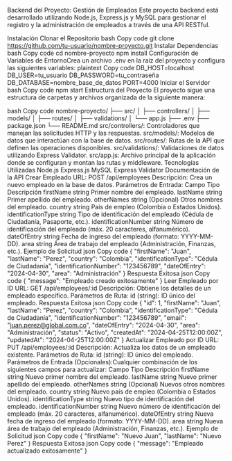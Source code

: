 Backend del Proyecto: Gestión de Empleados
Este proyecto backend está desarrollado utilizando Node.js, Express.js y MySQL para gestionar el registro y la administración de empleados a través de una API RESTful.

Instalación
Clonar el Repositorio
bash
Copy code
git clone https://github.com/tu-usuario/nombre-proyecto.git
Instalar Dependencias
bash
Copy code
cd nombre-proyecto
npm install
Configuración de Variables de EntornoCrea un archivo .env en la raíz del proyecto y configura las siguientes variables:
plaintext
Copy code
DB_HOST=localhost
DB_USER=tu_usuario
DB_PASSWORD=tu_contraseña
DB_DATABASE=nombre_base_de_datos
PORT=4000
Iniciar el Servidor
bash
Copy code
npm start
Estructura del Proyecto
El proyecto sigue una estructura de carpetas y archivos organizada de la siguiente manera:

bash
Copy code
nombre-proyecto/
├── src/
│   ├── controllers/
│   ├── models/
│   ├── routes/
│   ├── validations/
│   └── app.js
├── .env
├── package.json
└── README.md
src/controllers/: Controladores que manejan las solicitudes HTTP y las respuestas.
src/models/: Modelos de datos que interactúan con la base de datos.
src/routes/: Rutas de la API que definen las operaciones disponibles.
src/validations/: Validaciones de datos utilizando Express Validator.
src/app.js: Archivo principal de la aplicación donde se configuran y montan las rutas y middleware.
Tecnologías Utilizadas
Node.js
Express.js
MySQL
Express Validator
Documentación de la API
Crear Empleado
URL: POST /api/employees
Descripción: Crea un nuevo empleado en la base de datos.
Parámetros de Entrada:
Campo	Tipo	Descripción
firstName	string	Primer nombre del empleado.
lastName	string	Primer apellido del empleado.
otherNames	string	(Opcional) Otros nombres del empleado.
country	string	País de empleo (Colombia o Estados Unidos).
identificationType	string	Tipo de identificación del empleado (Cédula de Ciudadanía, Pasaporte, etc.).
identificationNumber	string	Número de identificación del empleado (máx. 20 caracteres, alfanumérico).
dateOfEntry	string	Fecha de ingreso del empleado (formato: YYYY-MM-DD).
area	string	Área de trabajo del empleado (Administración, Finanzas, etc.).
Ejemplo de Solicitud
json
Copy code
{
  "firstName": "Juan",
  "lastName": "Perez",
  "country": "Colombia",
  "identificationType": "Cédula de Ciudadanía",
  "identificationNumber": "123456789",
  "dateOfEntry": "2024-04-30",
  "area": "Administración"
}
Respuesta Exitosa
json
Copy code
{
  "message": "Empleado creado exitosamente"
}
Leer Empleado por ID
URL: GET /api/employees/:id
Descripción: Obtiene los detalles de un empleado específico.
Parámetros de Ruta:
id (string): ID único del empleado.
Respuesta Exitosa
json
Copy code
{
  "id": 1,
  "firstName": "Juan",
  "lastName": "Perez",
  "country": "Colombia",
  "identificationType": "Cédula de Ciudadanía",
  "identificationNumber": "123456789",
  "email": "juan.perez@global.com.co",
  "dateOfEntry": "2024-04-30",
  "area": "Administración",
  "status": "Activo",
  "createdAt": "2024-04-25T12:00:00Z",
  "updatedAt": "2024-04-25T12:00:00Z"
}
Actualizar Empleado por ID
URL: PUT /api/employees/:id
Descripción: Actualiza los datos de un empleado existente.
Parámetros de Ruta:
id (string): ID único del empleado.
Parámetros de Entrada (Opcionales):Cualquier combinación de los siguientes campos para actualizar:
Campo	Tipo	Descripción
firstName	string	Nuevo primer nombre del empleado.
lastName	string	Nuevo primer apellido del empleado.
otherNames	string	(Opcional) Nuevos otros nombres del empleado.
country	string	Nuevo país de empleo (Colombia o Estados Unidos).
identificationType	string	Nuevo tipo de identificación del empleado.
identificationNumber	string	Nuevo número de identificación del empleado (máx. 20 caracteres, alfanumérico).
dateOfEntry	string	Nueva fecha de ingreso del empleado (formato: YYYY-MM-DD).
area	string	Nueva área de trabajo del empleado (Administración, Finanzas, etc.).
Ejemplo de Solicitud
json
Copy code
{
  "firstName": "Nuevo Juan",
  "lastName": "Nuevo Perez"
}
Respuesta Exitosa
json
Copy code
{
  "message": "Empleado actualizado exitosamente"
}

